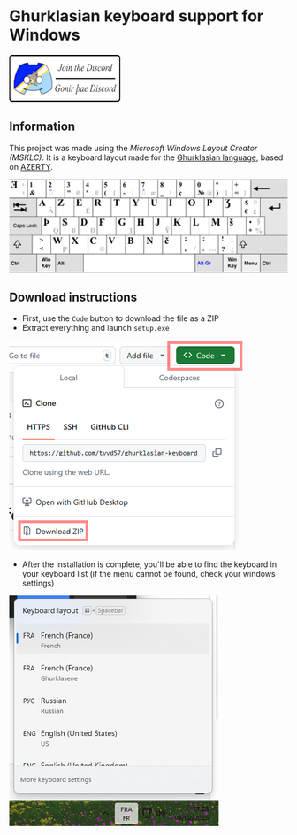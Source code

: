 # Ghurklasian keyboard support for Windows

[![discord join image](files-for-github/low-res.png)](https://discord.gg/8s6U6v7q48)

## Information 

This project was made using the *Microsoft Windows Layout Creator (MSKLC)*. It is a keyboard layout made for the [Ghurklasian language](https://www.ghurklasian-library.com/), based on [AZERTY](https://en.wikipedia.org/wiki/AZERTY).

![layout](files-for-github/layout.png)

## Download instructions

- First, use the ``Code`` button to download the file as a ZIP
- Extract everything and launch ``setup.exe``

![layout](files-for-github/download-intruction.png)

- After the installation is complete, you'll be able to find the keyboard in your keyboard list (if the menu cannot be found, check your windows settings)

![layout](files-for-github/list.png)
